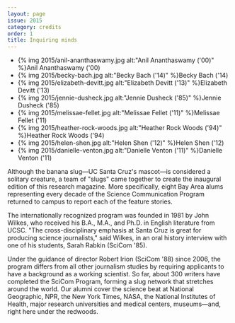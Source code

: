 ```yaml
---
layout: page
issue: 2015
category: credits
order: 1
title: Inquiring minds
---
```


<ul class="contributors-container">
<li>{% img 2015/anil-ananthaswamy.jpg alt:"Anil Ananthaswamy ('00)" %}<span>Anil Ananthaswamy ('00)</span></li>

<li>{% img 2015/becky-bach.jpg alt:"Becky Bach ('14)" %}<span>Becky Bach ('14)</span></li>

<li>{% img 2015/elizabeth-devitt.jpg alt:"Elizabeth Devitt ('13)" %}<span>Elizabeth Devitt ('13)</span></li>

<li>{% img 2015/jennie-dusheck.jpg alt:"Jennie Dusheck ('85)" %}<span>Jennie Dusheck ('85)</span></li>

<li>{% img 2015/melissae-fellet.jpg alt:"Melissae Fellet ('11)" %}<span>Melissae Fellet ('11)</span></li>

<li>{% img 2015/heather-rock-woods.jpg alt:"Heather Rock Woods ('94)" %}<span>Heather Rock Woods ('94)</span></li>

<li>{% img 2015/helen-shen.jpg alt:"Helen Shen ('12)" %}<span>Helen Shen ('12)</span></li>

<li>{% img 2015/danielle-venton.jpg alt:"Danielle Venton ('11)" %}<span>Danielle Venton ('11)</span></li>
</ul>

Although the banana slug&mdash;UC Santa Cruz's mascot&mdash;is considered a solitary creature, a team of "slugs" came together to create the inaugural edition of this research magazine. More specifically, eight Bay Area alums representing every decade of the Science Communication Program returned to campus to report each of the feature stories.

The internationally recognized program was founded in 1981 by John Wilkes, who received his B.A., M.A., and Ph.D. in English literature from UCSC. "The cross-disciplinary emphasis at Santa Cruz is great for producing science journalists," said Wilkes, in an oral history interview with one of his students, Sarah Rabkin (SciCom '85).

Under the guidance of director Robert Irion (SciCom '88) since 2006, the program differs from all other journalism studies by requiring applicants to have a background as a working scientist. So far, about 300 writers have completed the SciCom Program, forming a slug network that stretches around the world. Our alumni cover the science beat at National Geographic, NPR, the New York Times, NASA, the National Institutes of Health, major research universities and medical centers, museums&mdash;and, right here under the redwoods.
